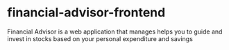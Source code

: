 # financial-advisor-frontend
Financial Advisor is a web application that manages helps you to guide and invest in stocks based on your personal expenditure and savings
